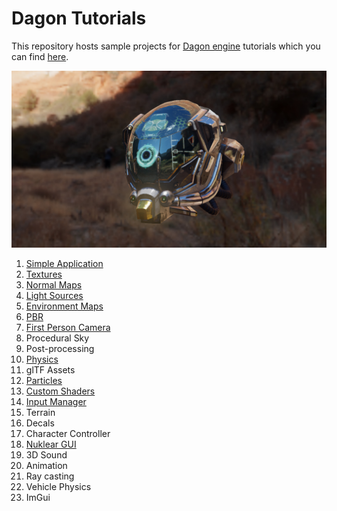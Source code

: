 Dagon Tutorials
===============
This repository hosts sample projects for [Dagon engine](https://github.com/gecko0307/dagon/) tutorials which you can find [here](https://github.com/gecko0307/dagon/wiki/Tutorials).

[![Screenshot1](screenshot.jpg)](screenshot.jpg)

1. [Simple Application](https://github.com/gecko0307/dagon/wiki/Tutorial-1.-Simple-Application)
2. [Textures](https://github.com/gecko0307/dagon/wiki/Tutorial-2.-Textures)
3. [Normal Maps](https://github.com/gecko0307/dagon/wiki/Tutorial-3.-Normal-Maps)
4. [Light Sources](https://github.com/gecko0307/dagon/wiki/Tutorial-4.-Light-Sources)
5. [Environment Maps](https://github.com/gecko0307/dagon/wiki/Tutorial-5.-Environment-Maps)
6. [PBR](https://github.com/gecko0307/dagon/wiki/Tutorial-6.-PBR)
7. [First Person Camera](https://github.com/gecko0307/dagon/wiki/Tutorial-7.-First-Person-Camera)
8. Procedural Sky
9. Post-processing
10. [Physics](https://github.com/gecko0307/dagon/wiki/Tutorial-10.-Physics)
11. glTF Assets
12. [Particles](https://github.com/gecko0307/dagon/wiki/Tutorial-12.-Particles)
13. [Custom Shaders](https://github.com/gecko0307/dagon/wiki/Tutorial-13.-Custom-Shaders)
14. [Input Manager](https://github.com/gecko0307/dagon/wiki/Tutorial-14.-Input-Manager)
15. Terrain
16. Decals
17. Character Controller
18. [Nuklear GUI](https://github.com/gecko0307/dagon/wiki/Tutorial-18.-Nuklear-GUI)
19. 3D Sound
20. Animation
21. Ray casting
22. Vehicle Physics
23. ImGui
